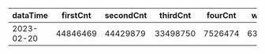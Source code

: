 |dataTime|firstCnt|secondCnt|thirdCnt|fourCnt|winCnt|vrate|wrate|
|-|-|-|-|-|-|-|-|
|2023-02-20|44846469|44429879|33498750|7526474|6384732|86.8%|13.5%|